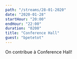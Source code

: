 ```yaml
---
path: "/streams/28-01-2020"
date: "2020-01-28"
startHour: "20:00"
endHour: "22:00"
duration: "0200"
title: "Conference Hall"
guest: "bpetetot" 
---
```


On contribue à Conference Hall!


